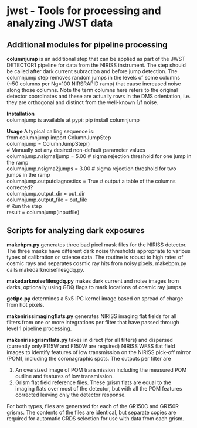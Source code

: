 # jwst - Tools for processing and analyzing JWST data

## Additional modules for pipeline processing
 
<b>columnjump</b> is an additional step that can be applied as part of the JWST DETECTOR1 pipeline for data from the NIRISS instrument. The step should be called after dark current subraction and before jump detection. The columnjump step removes random jumps in the levels of some columns (~50 columns per Ng=100 NIRSRAPID ramp) that cause increased noise along those columns. Note the term columns here refers to the original detector coordinates and these are actually rows in the DMS orientation, i.e. they are orthogonal and distinct from the well-known 1/f noise.

<b>Installation</b>  
columnjump is available at pypi:
pip install columnjump

<b>Usage</b> 
A typical calling sequence is:  
from columnjump import  ColumnJumpStep  
columnjump = ColumnJumpStep()  
\# Manually set any desired non-default parameter values  
columnjump.nsigma1jump  = 5.00        \# sigma rejection threshold for one jump in the ramp  
columnjump.nsigma2jumps = 3.00        \# sigma rejection threshold for two jumps in the ramp  
columnjump.outputdiagnostics = True    \#  output a table of the columns corrected?  
columnjump.output_dir = out_dir  
columnjump.output_file = out_file  
\# Run the step  
result = columnjump(inputfile)


## Scripts for analyzing dark exposures 

<b>makebpm.py</b> generates three bad pixel mask files for the NIRISS detector. 
The three masks have different dark noise thresholds appropriate to various types of calibration or science data.
The routine is robust to high rates of cosmic rays and separates cosmic ray hits from noisy pixels. makebpm.py calls makedarknoisefilesgdq.py.

<b>makedarknoisefilesgdq.py</b> makes dark current and noise images from darks, optionally using GDQ flags to mark locations of cosmic ray jumps.

<b>getipc.py</b> determines a 5x5 IPC kernel image based on spread of charge from hot pixels.

<b>makenirissimagingflats.py</b> generates NIRISS imaging flat fields for all filters from one or more integrations per filter that have passed through level 1 pipeline processing.

<b>makenirissgrismflats.py</b> takes in direct (for all filters) and dispersed (currently only F115W and F150W are required) NIRISS WFSS flat field images to identify features of low transmission on the NIRISS pick-off mirror (POM), including the coronagraphic spots. The outputs per filter are 
1. An oversized image of POM transmission including the measured POM outline and features of low transmission. 
2. Grism flat field reference files. These grism flats are equal to the imaging flats over most of the detector, but with all the POM features corrected leaving only the detector response.

For both types, files are generated for each of the GR150C and GR150R grisms. The contents of the files are identical, but separate copies are required for automatic CRDS selection for use with data from each grism.
 
